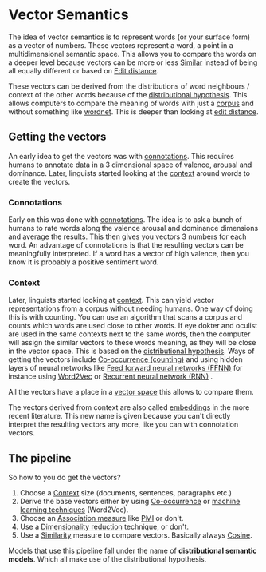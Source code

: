 # Vector Semantics
The idea of vector semantics is to represent words (or your surface form) as a vector of numbers. These vectors represent a word, a point in a multidimensional semantic space. This allows you to compare the words on a deeper level because vectors can be more or less [Similar](Similarity.md)  instead of being all equally different or based on [Edit distance](../Languages/Edit%20distance.md).  

These vectors can be derived from the distributions of word neighbours / context of the other words because of the [distributional hypothesis](Distributional%20hypothesis.md). This allows computers to compare the meaning of words with just a [corpus](../Data/Corpus.md) and without something like [wordnet](../Data/Thesaurus.md). This is deeper than looking at [edit distance](../Languages/Edit%20distance.md).

## Getting the vectors 
An early idea to get the vectors was with [connotations](Connotations.md). This requires humans to annotate data in a 3 dimensional space of valence, arousal and dominance. Later, linguists started looking at the [context](Context.md) around words to create the vectors. 

### Connotations
Early on this was done with [connotations](Connotations.md). The idea is to ask a bunch of humans to rate words along the valence arousal and dominance dimensions and average the results. This then gives you vectors 3 numbers for each word. An advantage of connotations is that the resulting vectors can be meaningfully interpreted. If a word has a vector of high valence, then you know it is probably a positive sentiment word.  

### Context
Later, linguists started looking at [context](Context.md). This can yield vector representations from a corpus without needing humans. One way of doing this is with counting. You can use an algorithm that scans a corpus and counts which words are used close to other words. If eye dokter and oculist are used in the same contexts next to the same words, then the computer will assign the similar vectors to these words meaning, as they will be close in the vector space. This is based on the [distributional hypothesis](Distributional%20hypothesis.md). Ways of getting the vectors include [Co-occurrence (counting)](Co-occurrence.md) and using hidden layers of neural networks like  [Feed forward neural networks (FFNN)](../Prediction/Feed%20forward%20neural%20networks%20(FFNN).md) for instance using [Word2Vec](Word2Vec.md) or [Recurrent neural network (RNN)](../Prediction/Recurrent%20neural%20network%20(RNN).md) .  

All the vectors have a place in a [vector space](Vector%20Space.md) this allows to compare them.

The vectors derived from context are also called [embeddings](Embeddings.md) in the more recent literature. This new name is given because you can't directly interpret the resulting vectors any more, like you can with connotation vectors. 

## The pipeline 
So how to you do get the vectors? 
1. Choose a [Context](Context.md) size (documents, sentences, paragraphs etc.)
2. Derive the base vectors either by using [Co-occurrence](Co-occurrence.md) or [machine learning techniques](../Classification/Logistic%20Regression.md) (Word2Vec). 
3. Choose an [Association measure](Association%20measure.md) like [PMI](Point%20wise%20mutual%20information%20(PMI).md) or don't.
4. Use a [Dimensionality reduction](Dimensionality%20reduction.md) technique, or don't.
5. Use a [Similarity](Similarity.md) measure to compare vectors. Basically always [Cosine](Cosine.md).

Models that use this pipeline fall under the name of **distributional semantic models**. Which all make use of the distributional hypothesis. 